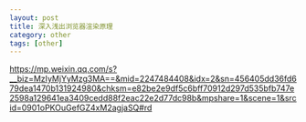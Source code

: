 ```yaml
---
layout: post
title: 深入浅出浏览器渲染原理
category: other
tags: [other]
---
```

https://mp.weixin.qq.com/s?__biz=MzIyMjYyMzg3MA==&mid=2247484408&idx=2&sn=456405dd36fd679dea1470b131924980&chksm=e82be2e9df5c6bff70912d297d535bfb747e2598a129641ea3409cedd88f2eac22e2d77dc98b&mpshare=1&scene=1&srcid=0901oPKOuGefGZ4xM2agjaSQ#rd
